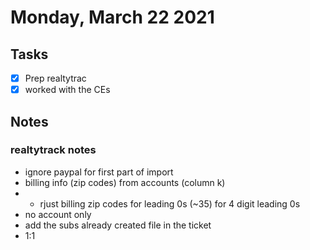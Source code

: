 # Monday, March 22 2021

## Tasks
- [x] Prep realtytrac
- [x] worked with the CEs

## Notes
### realtytrack notes
* ignore paypal for first part of import
* billing info (zip codes) from accounts (column k)
* * rjust billing zip codes for leading 0s (~35) for 4 digit leading 0s
* no account only
* add the subs already created file in the ticket
* 1:1
